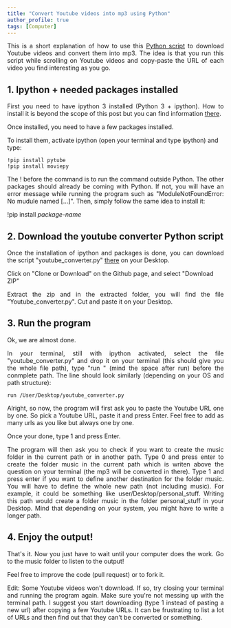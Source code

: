 ```yaml
---
title: "Convert Youtube videos into mp3 using Python"
author_profile: true
tags: [Computer]
---
```


<p align="justify"> 
This is a short explanation of how to use this
<a href="https://github.com/JLefortBesnard/YoutubeConverter">Python script</a>
to download Youtube videos and convert them into mp3. The idea is that you run this script while scrolling on Youtube videos and copy-paste the URL of each video you find interesting as you go.
</p>


## 1. Ipython + needed packages installed
<p align="justify"> 
First you need to have ipython 3 installed (Python 3 + ipython). How to install it is beyond the scope of this post but you can find information <a href="http://jeremylefortbesnard.de/LearnPythonandML/">there</a>.
</p>

Once installed, you need to have a few packages installed. 

To install them, activate ipython (open your terminal and type ipython) and type:

```
!pip install pytube
!pip install moviepy
```
<p align="justify"> 
The ! before the command is to run the command outside Python.
The other packages should already be coming with Python. If not, you will have an error message while running the program such as "ModuleNotFoundError: No mudule named [...]". Then, simply follow the same idea to install it: 
</p>

!pip install _package-name_

  
## 2. Download the youtube converter Python script
<p align="justify">
Once the installation of ipython and packages is done, you can download the script "youtube_converter.py" <a href="https://github.com/JLefortBesnard/YoutubeConverter">there</a> on your Desktop.
</p>

Click on "Clone or Download" on the Github page, and select "Download ZIP"

<p align="justify"> 
Extract the zip and in the extracted folder, you will find the file "Youtube_converter.py".
Cut and paste it on your Desktop.
</p>

## 3. Run the program

Ok, we are almost done.

<p align="justify">
In your terminal, still with ipython activated, select the file "youtube_converter.py" and drop it on your terminal (this should give you the whole file path), type "run " (mind the space after run) before the conmplete path. The line should look similarly (depending on your OS and path structure):
</p>

```
run /User/Desktop/youtube_converter.py
```
<p align="justify"> 
Alright, so now, the program will first ask you to paste the Youtube URL one by one. So pick a Youtube URL, paste it and press Enter. Feel free to add as many urls as you like but always one by one.
</p>

Once your done, type 1 and press Enter.

<p align="justify"> 
The program will then ask you to check if you want to create the music folder in the current path or in another path.
Type 0 and press enter to create the folder music in the current path which is writen above the question on your terminal (the mp3 will be converted in there).
Type 1 and press enter if you want to define another destination for the folder music. You will have to define the whole new path (not including music). For example, it could be something like user/Desktop/personal_stuff. Writing this path would create a folder music in the folder personal_stuff in your Desktop. Mind that depending on your system, you might have to write a longer path.
</p>



## 4. Enjoy the output!
<p align="justify"> 
That's it. Now you just have to wait until your computer does the work. 
Go to the music folder to listen to the output!
</p>

Feel free to improve the code (pull request) or to fork it.

<p align="justify"> 
Edit: Some Youtube videos won't download. If so, try closing your terminal and running the program again. Make sure you're not messing up with the terminal path. I suggest you start downloading (type 1 instead of pasting a new url) after copying a few Youtube URLs. It can be frustrating to list a lot of URLs and then find out that they can't be converted or something.
 </p>

